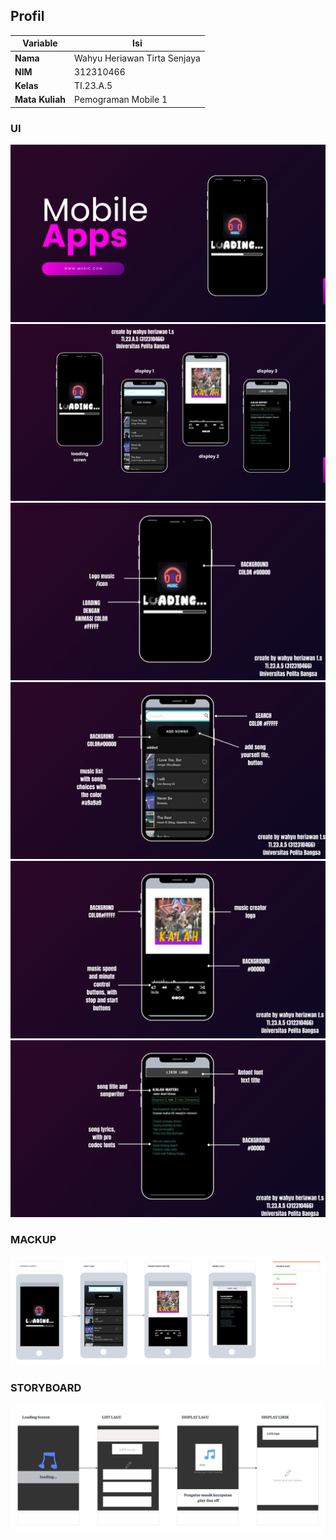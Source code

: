 
## Profil
| Variable | Isi |
| -------- | --- |
| **Nama** | Wahyu Heriawan Tirta Senjaya |
| **NIM** | 312310466 |
| **Kelas** | TI.23.A.5 |
| **Mata Kuliah** | Pemograman Mobile 1 |

### UI
<img src="ss/UI1.jpg">
<img src="ss/UI2.jpg">
<img src="ss/UI3.jpg">
<img src="ss/UI4.jpg">
<img src="ss/UI5.jpg">
<img src="ss/UI6.jpg">

### MACKUP
<img src="ss/MACKUP.png">

### STORYBOARD
<img src="ss/STORYBOARD.png">